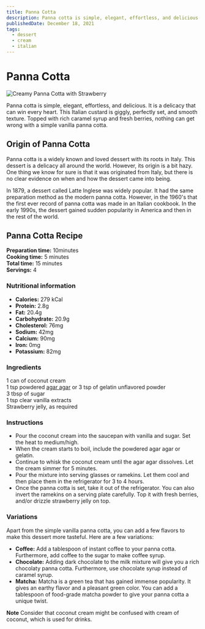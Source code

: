 ```yaml
---
title: Panna Cotta
description: Panna cotta is simple, elegant, effortless, and delicious. It is a delicacy that can win every heart.
publishedDate: December 18, 2021
tags:
  - dessert
  - cream
  - italian
---
```


# Panna Cotta

![Creamy Panna Cotta with Strawberry](/pannacotta.jpg "image")

Panna cotta is simple, elegant, effortless, and delicious. It is a delicacy that can win every heart. This Italian custard is giggly, perfectly set, and smooth texture. Topped with rich caramel syrup and fresh berries, nothing can get wrong with a simple vanilla panna cotta.

## Origin of Panna Cotta

Panna cotta is a widely known and loved dessert with its roots in Italy. This dessert is a delicacy all around the world. However, its origin is a bit hazy. One thing we know for sure is that it was originated from Italy, but there is no clear evidence on when and how the dessert came into being.

In 1879, a dessert called Latte Inglese was widely popular. It had the same preparation method as the modern panna cotta. However, in the 1960&#39;s that the first ever record of panna cotta was made in an Italian cookbook. In the early 1990s, the dessert gained sudden popularity in America and then in the rest of the world.

## Panna Cotta Recipe

**Preparation time:** 10minutes  
**Cooking time:** 5 minutes  
**Total time:** 15 minutes  
**Servings:** 4

### Nutritional information

- **Calories:** 279 kCal
- **Protein:** 2.8g
- **Fat:** 20.4g
- **Carbohydrate:** 20.9g
- **Cholesterol:** 76mg
- **Sodium:** 42mg
- **Calcium:** 90mg
- **Iron:** 0mg
- **Potassium:** 82mg

### Ingredients

1 can of coconut cream  
1 tsp powdered [agar agar](https://en.wikipedia.org/wiki/Agar "Gelatin from algae.") or 3 tsp of gelatin unflavored powder  
3 tbsp of sugar  
1 tsp clear vanilla extracts  
Strawberry jelly, as required

### Instructions

- Pour the coconut cream into the saucepan with vanilla and sugar. Set the heat to medium/high.
- When the cream starts to boil, include the powdered agar agar or gelatin.
- Continue to whisk the coconut cream until the agar agar dissolves. Let the cream simmer for 5 minutes.
- Pour the mixture into serving glasses or ramekins. Let them cool and then place them in the refrigerator for 3 to 4 hours.
- Once the panna cotta is set, take it out of the refrigerator. You can also invert the ramekins on a serving plate carefully. Top it with fresh berries, and/or drizzle strawberry jelly on top.

### Variations

Apart from the simple vanilla panna cotta, you can add a few flavors to make this dessert more tasteful. Here are a few variations:

- **Coffee:** Add a tablespoon of instant coffee to your panna cotta. Furthermore, add coffee to the sugar to make coffee syrup.
- **Chocolate:** Adding dark chocolate to the milk mixture will give you a rich chocolaty panna cotta. Furthermore, use chocolate syrup instead of caramel syrup.
- **Matcha:** Matcha is a green tea that has gained immense popularity. It gives an earthy flavor and a pleasant green color. You can add a tablespoon of food-grade matcha powder to give your panna cotta a unique twist.

**Note** Consider that coconut cream might be confused with cream of coconut, which is used for drinks.
